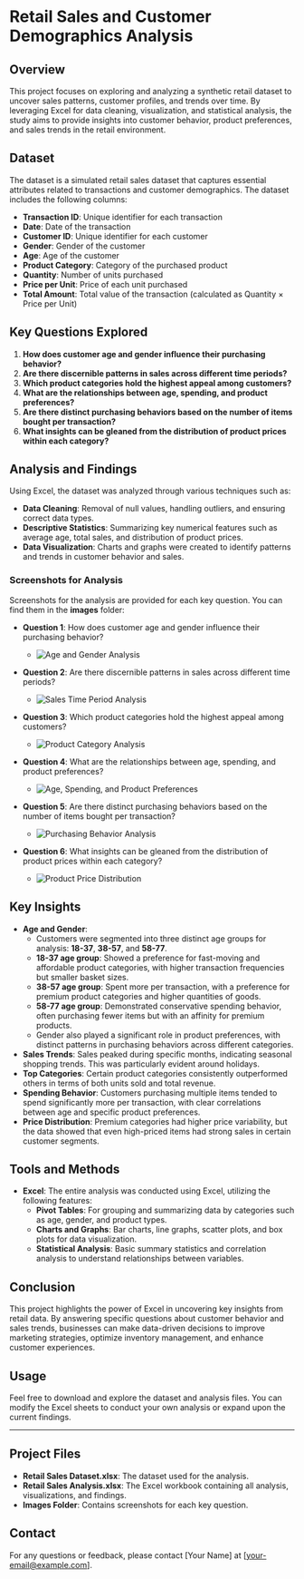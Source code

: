 # **Retail Sales and Customer Demographics Analysis**

## **Overview**

This project focuses on exploring and analyzing a synthetic retail dataset to uncover sales patterns, customer profiles, and trends over time. By leveraging Excel for data cleaning, visualization, and statistical analysis, the study aims to provide insights into customer behavior, product preferences, and sales trends in the retail environment.

## **Dataset**

The dataset is a simulated retail sales dataset that captures essential attributes related to transactions and customer demographics. The dataset includes the following columns:

- **Transaction ID**: Unique identifier for each transaction
- **Date**: Date of the transaction
- **Customer ID**: Unique identifier for each customer
- **Gender**: Gender of the customer
- **Age**: Age of the customer
- **Product Category**: Category of the purchased product
- **Quantity**: Number of units purchased
- **Price per Unit**: Price of each unit purchased
- **Total Amount**: Total value of the transaction (calculated as Quantity × Price per Unit)

## **Key Questions Explored**

1. **How does customer age and gender influence their purchasing behavior?**
2. **Are there discernible patterns in sales across different time periods?**
3. **Which product categories hold the highest appeal among customers?**
4. **What are the relationships between age, spending, and product preferences?**
5. **Are there distinct purchasing behaviors based on the number of items bought per transaction?**
6. **What insights can be gleaned from the distribution of product prices within each category?**

## **Analysis and Findings**

Using Excel, the dataset was analyzed through various techniques such as:

- **Data Cleaning**: Removal of null values, handling outliers, and ensuring correct data types.
- **Descriptive Statistics**: Summarizing key numerical features such as average age, total sales, and distribution of product prices.
- **Data Visualization**: Charts and graphs were created to identify patterns and trends in customer behavior and sales.

### **Screenshots for Analysis**

Screenshots for the analysis are provided for each key question. You can find them in the **images** folder:

- **Question 1**: How does customer age and gender influence their purchasing behavior?
  - ![Age and Gender Analysis](images/age_gender_analysis.png)

- **Question 2**: Are there discernible patterns in sales across different time periods?
  - ![Sales Time Period Analysis](images/sales_time_analysis.png)

- **Question 3**: Which product categories hold the highest appeal among customers?
  - ![Product Category Analysis](images/product_category_analysis.png)

- **Question 4**: What are the relationships between age, spending, and product preferences?
  - ![Age, Spending, and Product Preferences](images/age_spending_preferences.png)

- **Question 5**: Are there distinct purchasing behaviors based on the number of items bought per transaction?
  - ![Purchasing Behavior Analysis](images/purchasing_behavior.png)

- **Question 6**: What insights can be gleaned from the distribution of product prices within each category?
  - ![Product Price Distribution](images/product_price_distribution.png)

## **Key Insights**

- **Age and Gender**: 
  - Customers were segmented into three distinct age groups for analysis: **18-37**, **38-57**, and **58-77**. 
  - **18-37 age group**: Showed a preference for fast-moving and affordable product categories, with higher transaction frequencies but smaller basket sizes.
  - **38-57 age group**: Spent more per transaction, with a preference for premium product categories and higher quantities of goods.
  - **58-77 age group**: Demonstrated conservative spending behavior, often purchasing fewer items but with an affinity for premium products.
  - Gender also played a significant role in product preferences, with distinct patterns in purchasing behaviors across different categories.
- **Sales Trends**: Sales peaked during specific months, indicating seasonal shopping trends. This was particularly evident around holidays.
- **Top Categories**: Certain product categories consistently outperformed others in terms of both units sold and total revenue.
- **Spending Behavior**: Customers purchasing multiple items tended to spend significantly more per transaction, with clear correlations between age and specific product preferences.
- **Price Distribution**: Premium categories had higher price variability, but the data showed that even high-priced items had strong sales in certain customer segments.

## **Tools and Methods**

- **Excel**: The entire analysis was conducted using Excel, utilizing the following features:
  - **Pivot Tables**: For grouping and summarizing data by categories such as age, gender, and product types.
  - **Charts and Graphs**: Bar charts, line graphs, scatter plots, and box plots for data visualization.
  - **Statistical Analysis**: Basic summary statistics and correlation analysis to understand relationships between variables.

## **Conclusion**

This project highlights the power of Excel in uncovering key insights from retail data. By answering specific questions about customer behavior and sales trends, businesses can make data-driven decisions to improve marketing strategies, optimize inventory management, and enhance customer experiences.

## **Usage**

Feel free to download and explore the dataset and analysis files. You can modify the Excel sheets to conduct your own analysis or expand upon the current findings.

---

## **Project Files**

- **Retail Sales Dataset.xlsx**: The dataset used for the analysis.
- **Retail Sales Analysis.xlsx**: The Excel workbook containing all analysis, visualizations, and findings.
- **Images Folder**: Contains screenshots for each key question.

## **Contact**

For any questions or feedback, please contact [Your Name] at [your-email@example.com].
